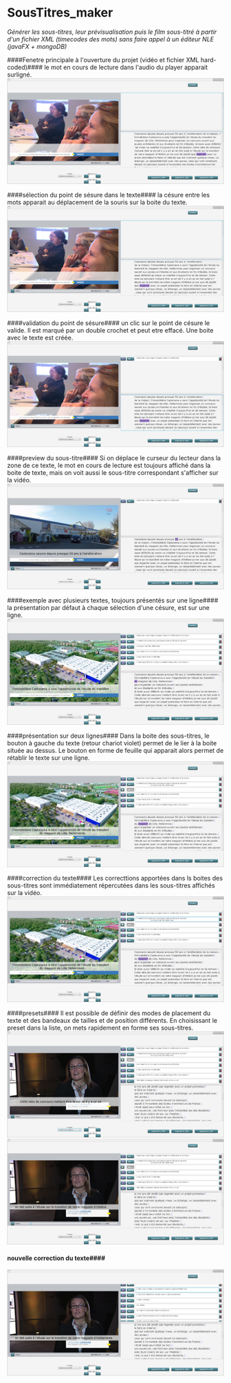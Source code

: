 # SousTitres_maker
*Générer les sous-titres, leur prévisualisation puis le film sous-titré à partir d'un fichier XML (timecodes des mots) sans faire appel à un éditeur NLE (javaFX + mongoDB)*

####Fenetre principale à l'ouverture du projet (vidéo et fichier XML hard-coded)####
le mot en cours de lecture dans l'audio du player apparait surligné. 
![fenêtre principale](SOUS-TITRES_MAKER_01.png)

####sélection du point de sésure dans le texte####
la césure entre les mots apparait au déplacement de la souris sur la boite du texte.
![fenêtre principale](SOUS-TITRES_MAKER_02.png)

####validation du point de sésure####
un clic sur le point de césure le valide. Il est marqué par un double crochet et peut etre effacé.
Une boite avec le texte est créée.
![fenêtre principale](SOUS-TITRES_MAKER_03.png)


####preview du sous-titre####
Si on déplace le curseur du lecteur dans la zone de ce texte, le mot en cours de lecture est toujours affiché dans la boite de texte, mais on voit aussi le sous-titre correspondant s'afficher sur la vidéo.
![fenêtre principale](SOUS-TITRES_MAKER_04.png)


####exemple avec plusieurs textes, toujours présentés sur une ligne####
la présentation par défaut à chaque sélection d'une césure, est sur une ligne.
![fenêtre principale](SOUS-TITRES_MAKER_05.png)


####présentation sur deux lignes####
Dans la boite des sous-titres, le bouton à gauche du texte (retour chariot violet) permet de le lier à la boite située au dessus.
Le bouton en forme de feuille qui apparait alors permet de rétablir le texte sur une ligne.
![fenêtre principale](SOUS-TITRES_MAKER_06.png)

####correction du texte####
Les correcttions apportées dans ls boites des sous-titres sont immédiatement répercutées dans les sous-titres affichés sur la vidéo.
![fenêtre principale](SOUS-TITRES_MAKER_07.png)

####presets####
Il est possible de définir des modes de placement du texte et des bandeaux de tailles et de position différents.
En choisissant le preset dans la liste, on mets rapidement en forme ses sous-titres.
![fenêtre principale](SOUS-TITRES_MAKER_08.png)
![fenêtre principale](SOUS-TITRES_MAKER_09.png)

#### nouvelle correction du texte####
![fenêtre principale](SOUS-TITRES_MAKER_10.png)
